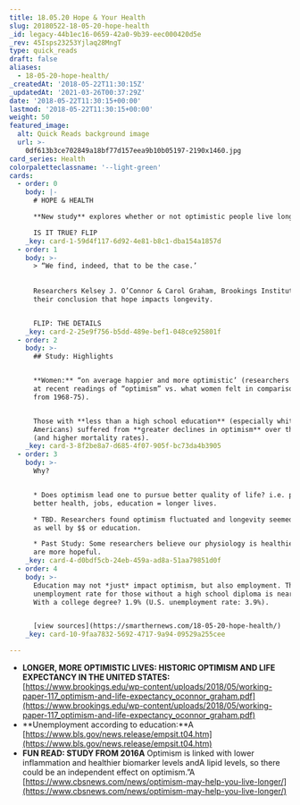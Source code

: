 ```yaml
---
title: 18.05.20 Hope & Your Health
slug: 20180522-18-05-20-hope-health
_id: legacy-44b1ec16-0659-42a0-9b39-eec000420d5e
_rev: 45Isps23253Yjlaq28MngT
type: quick_reads
draft: false
aliases:
  - 18-05-20-hope-health/
_createdAt: '2018-05-22T11:30:15Z'
_updatedAt: '2021-03-26T00:37:29Z'
date: '2018-05-22T11:30:15+00:00'
lastmod: '2018-05-22T11:30:15+00:00'
weight: 50
featured_image:
  alt: Quick Reads background image
  url: >-
    0df613b3ce702849a18bf77d157eea9b10b05197-2190x1460.jpg
card_series: Health
colorpaletteclassname: '--light-green'
cards:
  - order: 0
    body: |-
      # HOPE & HEALTH

      **New study** explores whether or not optimistic people live longer.

      IS IT TRUE? FLIP
    _key: card-1-59d4f117-6d92-4e81-b8c1-dba154a1857d
  - order: 1
    body: >-
      > “We find, indeed, that to be the case.’  
        
        
      Researchers Kelsey J. O’Connor & Carol Graham, Brookings Institution in
      their conclusion that hope impacts longevity.


      FLIP: THE DETAILS
    _key: card-2-25e9f756-b5dd-489e-bef1-048ce925801f
  - order: 2
    body: >-
      ## Study: Highlights


      **Women:** “on average happier and more optimistic’ (researchers looking
      at recent readings of “optimism” vs. what women felt in comparison data
      from 1968-75).


      Those with **less than a high school education** (especially white
      Americans) suffered from **greater declines in optimism** over the years
      (and higher mortality rates).
    _key: card-3-8f2be8a7-d685-4f07-905f-bc73da4b3905
  - order: 3
    body: >-
      Why?


      * Does optimism lead one to pursue better quality of life? i.e. pursuing
      better health, jobs, education = longer lives.

      * TBD. Researchers found optimism fluctuated and longevity seemed impacted
      as well by $$ or education.

      * Past Study: Some researchers believe our physiology is healthier when we
      are more hopeful.
    _key: card-4-d0bdf5cb-24eb-459a-ad8a-51aa79851d0f
  - order: 4
    body: >-
      Education may not *just* impact optimism, but also employment. The U.S.
      unemployment rate for those without a high school diploma is nearly 6%.
      With a college degree? 1.9% (U.S. unemployment rate: 3.9%).


      [view sources](https://smarthernews.com/18-05-20-hope-health/)
    _key: card-10-9faa7832-5692-4717-9a94-09529a255cee

---
```

* **LONGER, MORE OPTIMISTIC LIVES: HISTORIC OPTIMISM AND LIFE EXPECTANCY IN THE UNITED STATES:** [https://www.brookings.edu/wp-content/uploads/2018/05/working-paper-117_optimism-and-life-expectancy_oconnor_graham.pdf](https://www.brookings.edu/wp-content/uploads/2018/05/working-paper-117_optimism-and-life-expectancy_oconnor_graham.pdf)
* **Unemployment according to education:**A [https://www.bls.gov/news.release/empsit.t04.htm](https://www.bls.gov/news.release/empsit.t04.htm)
* **FUN READ: STUDY FROM 2016A** Optimism is linked with lower inflammation and healthier biomarker levels andA lipid levels, so there could be an independent effect on optimism.”A [https://www.cbsnews.com/news/optimism-may-help-you-live-longer/](https://www.cbsnews.com/news/optimism-may-help-you-live-longer/)
